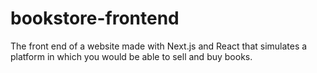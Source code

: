 # bookstore-frontend
The front end of a website made with Next.js and React that simulates a platform in which you would be able to sell and buy books.
